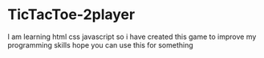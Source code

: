 # TicTacToe-2player
I am learning html css javascript so i have created this game to improve my programming skills
hope you can use this for something

